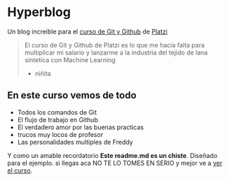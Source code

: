 # Hyperblog
Un blog increible para el [curso de Git y Github](https://platzi.com/clases/git-github/ "curso de Git y Github") de [Platzi](https://platzi.com/ "Platzi")
>El curso de Git y Github de Platzi es lo que me hacia falta para multiplicar mi salario y lanzarme a la industria del tejido de lana sintetica con Machine Learning
> - niñita

## En este curso vemos de todo
* Todos los comandos de Git
* El flujo de trabajo en Github
* El verdadero amor por las buenas practicas
* trucos muy locos de profesor
* Las personalidades multiples de Freddy

Y como un amable recordatorio **Este readme.md es un chiste**. Diseñado para el ejemplo. si llegas aca NO TE LO TOMES EN SERIO y mejor ve a [ver el curso](https://platzi.com/clases/git-github/ "ver el curso").